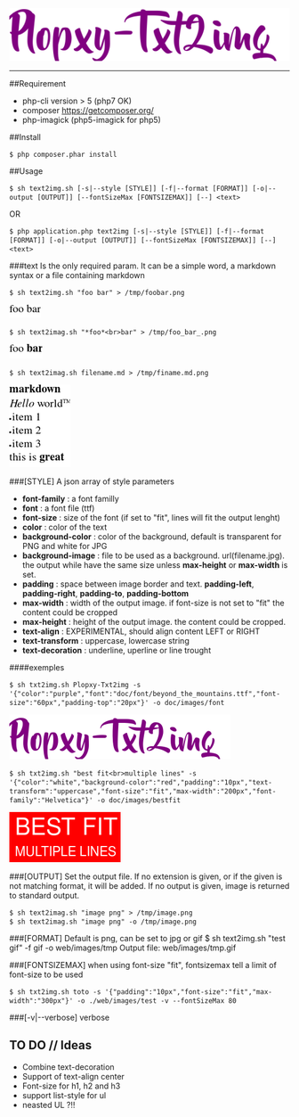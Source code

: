 ![](title.png)

***

##Requirement

* php-cli version > 5 (php7 OK)
* composer https://getcomposer.org/
* php-imagick (php5-imagick for php5)

##Install

	$ php composer.phar install 

##Usage

	$ sh text2img.sh [-s|--style [STYLE]] [-f|--format [FORMAT]] [-o|--output [OUTPUT]] [--fontSizeMax [FONTSIZEMAX]] [--] <text>
OR

	$ php application.php text2img [-s|--style [STYLE]] [-f|--format [FORMAT]] [-o|--output [OUTPUT]] [--fontSizeMax [FONTSIZEMAX]] [--] <text>

###text
Is the only required param.
It can be a simple word, a markdown syntax or a file containing markdown

	$ sh text2img.sh "foo bar" > /tmp/foobar.png

![foobar](doc/images/foobar.png)

	$ sh text2imag.sh "*foo*<br>bar" > /tmp/foo_bar_.png

![foo_bar_](doc/images/foo_bar_.png)

	$ sh text2imag.sh filename.md > /tmp/finame.md.png

![filename.md](doc/images/filename.md.png)

###[STYLE]
A json array of style parameters

* **font-family** : a font familly
* **font** : a font file (ttf)
* **font-size** : size of the font (if set to "fit", lines will fit the output lenght)
* **color** : color of the text
* **background-color** : color of the background, default is transparent for PNG and white for JPG
* **background-image** : file to be used as a background. url(filename.jpg). the output while have the same size unless **max-height** or **max-width** is set.
* **padding** : space between image border and text. **padding-left**, **padding-right**, **padding-to**, **padding-bottom** 
* **max-width** : width of the output image. if font-size is not set to "fit" the content could be cropped
* **max-height** : height of the output image. the content could be cropped.
* **text-align** : EXPERIMENTAL, should align content LEFT or RIGHT
* **text-transform** : uppercase, lowercase string
* **text-decoration** : underline, uperline or line trought

####exemples

	$ sh txt2img.sh Plopxy-Txt2img -s '{"color":"purple","font":"doc/font/beyond_the_mountains.ttf","font-size":"60px","padding-top":"20px"}' -o doc/images/font

![Plopxy-Txt2img](doc/images/font.png)

	$ sh txt2img.sh "best fit<br>multiple lines" -s '{"color":"white","background-color":"red","padding":"10px","text-transform":"uppercase","font-size":"fit","max-width":"200px","font-family":"Helvetica"}' -o doc/images/bestfit

![bestfit](doc/images/bestfit.png)

###[OUTPUT]
Set the output file. If no extension is given, or if the given is not matching format, it will be added.
If no output is given, image is returned to standard output.

	$ sh text2imag.sh "image png" > /tmp/image.png
	$ sh text2imag.sh "image png" -o /tmp/image.png


###[FORMAT]
Default is png, can be set to jpg or gif
	$ sh text2img.sh "test gif" -f gif -o web/images/tmp
	Output file: web/images/tmp.gif


###[FONTSIZEMAX]
when using font-size "fit", fontsizemax tell a limit of font-size to be used

	$ sh txt2img.sh toto -s '{"padding":"10px","font-size":"fit","max-width":"300px"}' -o ./web/images/test -v --fontSizeMax 80

###[-v|--verbose]
verbose

## TO DO // Ideas
* Combine text-decoration
* Support of text-align center 
* Font-size for h1, h2 and h3
* support list-style for ul
* neasted UL ?!!